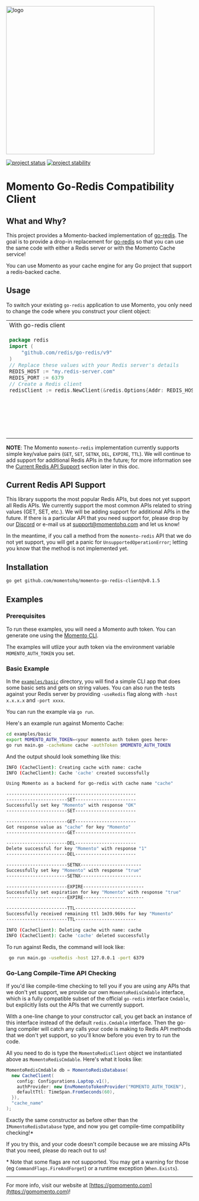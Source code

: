 <img src="https://docs.momentohq.com/img/logo.svg" alt="logo" width="400"/>

[![project status](https://momentohq.github.io/standards-and-practices/badges/project-status-incubating.svg)](https://github.com/momentohq/standards-and-practices/blob/main/docs/momento-on-github.md)
[![project stability](https://momentohq.github.io/standards-and-practices/badges/project-stability-experimental.svg)](https://github.com/momentohq/standards-and-practices/blob/main/docs/momento-on-github.md)


# Momento Go-Redis Compatibility Client

## What and Why?

This project provides a Momento-backed implementation of [go-redis](hhttps://github.com/redis/go-redis).
The goal is to provide a drop-in replacement for [go-redis](hhttps://github.com/redis/go-redis) so that you can
use the same code with either a Redis server or with the Momento Cache service!

You can use Momento as your cache engine for any Go project that support a redis-backed cache.

## Usage

To switch your existing `go-redis` application to use Momento, you only need to change the code where you construct your client object:

<table>
<tr>
 <td width="50%">With go-redis client</td>
 <td width="50%">With Momento's go-redis compatibility client</td>
</tr>
<tr>
 <td width="50%" valign="top">

```go
package redis
import (
	"github.com/redis/go-redis/v9"
)
// Replace these values with your Redis server's details
REDIS_HOST := "my.redis-server.com"
REDIS_PORT := 6379
// Create a Redis client
redisClient := redis.NewClient(&redis.Options{Addr: REDIS_HOST + ":" + REDIS_PORT,})
```
</td>
<td width="50%">

```go
package redis

import (
	"context"
	"github.com/momentohq/client-sdk-go/auth"
	"github.com/momentohq/client-sdk-go/config"
	"github.com/momentohq/client-sdk-go/momento"
	"github.com/momentohq/momento-go-redis-client/momento-redis"
)

credential, _ := auth.NewEnvMomentoTokenProvider("MOMENTO_AUTH_TOKEN")
cacheClient, _ := momento.NewCacheClient(config.LaptopLatest(), credential, 60*time.Second)
// create cache; it resumes execution normally incase the cache already exists and isn't exceptional
cacheClient.CreateCache(context.Background(), &momento.CreateCacheRequest {CacheName : "default_cache"})
redisClient, _ := momento_redis.NewMomentoRedisClient(cacheClient, "default_cache")
```

</td>
</tr>
</table>

**NOTE**: The Momento `momento-redis` implementation currently supports simple key/value pairs (`GET`, `SET`, `SETNX`, `DEL`, `EXPIRE`, `TTL`). 
We will continue to add support for additional Redis APIs in the future; for more information see the [Current Redis API Support](#current-redis-api-support) section later in this doc.

## Current Redis API Support

This library supports the most popular Redis APIs, but does not yet support all Redis APIs. We currently support the most
common APIs related to string values (GET, SET, etc.). We will be adding support for additional
APIs in the future. If there is a particular API that you need support for, please drop by our [Discord](https://discord.com/invite/3HkAKjUZGq)
or e-mail us at [support@momentohq.com](mailto:support@momentohq.com) and let us know!

In the meantime, if you call a method from the `momento-redis` API that we do not yet support, you will get a panic for 
`UnsupportedOperationError`; letting you know that the method is not implemented yet.

## Installation

```bash
go get github.com/momentohq/momento-go-redis-client@v0.1.5
```

## Examples

### Prerequisites

To run these examples, you will need a Momento auth token. You can generate one using the [Momento CLI](https://github.com/momentohq/momento-cli).

The examples will utlize your auth token via the environment variable `MOMENTO_AUTH_TOKEN` you set.

### Basic Example

In the [`examples/basic`](./examples/basic) directory, you will find a simple CLI app that does some basic sets and gets
on string values. You can also run the tests against your Redis server by providing ```-useRedis``` flag along 
with ```-host x.x.x.x``` and ```-port xxxx```.

You can run the example via `go run`.

Here's an example run against Momento Cache:

```bash
cd examples/basic
export MOMENTO_AUTH_TOKEN=<your momento auth token goes here>
go run main.go -cacheName cache -authToken $MOMENTO_AUTH_TOKEN
```

And the output should look something like this:

```bash
INFO (CacheClient): Creating cache with name: cache
INFO (CacheClient): Cache 'cache' created successfully

Using Momento as a backend for go-redis with cache name "cache"

-------------------------------------------------
-----------------------SET-----------------------
Successfully set key "Momento" with response "OK"
-----------------------SET-----------------------

-----------------------GET-----------------------
Got response value as "cache" for key "Momento"
-----------------------GET-----------------------

-----------------------DEL-----------------------
Delete successful for key "Momento" with response "1"
-----------------------DEL-----------------------

-----------------------SETNX-----------------------
Successfully set key "Momento" with response "true"
-----------------------SETNX-----------------------

-----------------------EXPIRE-----------------------
Successfully set expiration for key "Momento" with response "true"
-----------------------EXPIRE-----------------------

-----------------------TTL-----------------------
Successfully received remaining ttl 1m39.969s for key "Momento"
-----------------------TTL-----------------------

INFO (CacheClient): Deleting cache with name: cache
INFO (CacheClient): Cache 'cache' deleted successfully
```

To run against Redis, the command will look like:

```bash
 go run main.go -useRedis -host 127.0.0.1 -port 6379
```

### Go-Lang Compile-Time API Checking

If you'd like compile-time checking to tell you if you are using any APIs that we don't yet
support, we provide our own `MomentoRedisCmdable` interface, which is a fully compatible subset of the official `go-redis`
interface `Cmdable`, but explicitly lists out the APIs that we currently support.

With a one-line change to your constructor call, you get back an instance of this interface instead of the
default `redis.Cmdable` interface. Then the go-lang compiler will catch any calls your code is making to Redis
API methods that we don't yet support, so you'll know before you even try to run the code.

All you need to do is type the `MomentoRedisClient` object we instantiated above as
`MomentoRedisCmdable`. Here's what it looks like:

```csharp
MomentoRedisCmdable db = MomentoRedisDatabase(
  new CacheClient(
    config: Configurations.Laptop.v1(),
    authProvider: new EnvMomentoTokenProvider("MOMENTO_AUTH_TOKEN"),
    defaultTtl: TimeSpan.FromSeconds(60),
  }),
  "cache_name"
);
```

Exactly the same constructor as before other than the `IMomentoRedisDatabase` type, and now you get compile-time compatibility checking!\*

If you try this, and your code doesn't compile because we are missing APIs that you need, please do reach out to us!

\* Note that some flags are not supported. You may get a warning for those (eg `CommandFlags.FireAndForget`) or a runtime exception (`When.Exists`).

----------------------------------------------------------------------------------------
For more info, visit our website at [https://gomomento.com](https://gomomento.com)!
